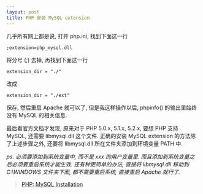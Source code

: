 ```yaml
---
layout: post
title: PHP 安装 MySQL extension
---
```

几乎所有网上都是说, 打开 php.ini, 找到下面这一行

    ;extension=php_mysql.dll

将分号 (;) 去掉, 再找到下面这一行

    extension_dir = "./"

改成

    extension_dir = "./ext"

保存, 然后重启 Apache 就可以了, 但是我这样操作以后, phpinfo() 的输出里始终没有 MySQL 的相关信息.

最后看官方文档才发现, 原来对于 PHP 5.0.x, 5.1.x, 5.2.x, 要想 PHP 支持 MySQL, 还需要 libmysql.dll 这个文件.
正确的安装 MySQL extension 的方法除了上述步骤之外, 还要将 libmysql.dll 所在文件夹添加到环境变量 PATH 中.

*ps. 必须要添加到系统变量中, 而不是 xxx 的用户变量里. 而且添加到系统变量之后必须要重启系统才能生效. 还有种更简单的办法, 
直接将 libmysql.dll 移动到 C:\WINDOWS 文件夹下面, 都不需要重启系统, 直接重启 Apache 就行了.*

> [PHP: MySQL Installation](http://php.net/manual/en/mysql.installation.php)
